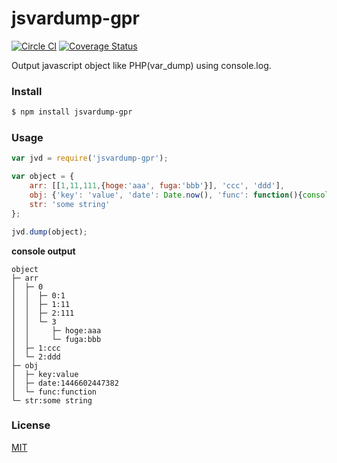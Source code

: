 jsvardump-gpr
====

[![Circle CI](https://circleci.com/gh/KazuhikoKuroda/jsvardump.svg?style=svg)](https://circleci.com/gh/KazuhikoKuroda/jsvardump)
[![Coverage Status](https://coveralls.io/repos/KazuhikoKuroda/jsvardump/badge.svg?branch=master&service=github)](https://coveralls.io/github/KazuhikoKuroda/jsvardump?branch=master)

Output javascript object like PHP(var_dump) using console.log.

### Install

```sh
$ npm install jsvardump-gpr
```

### Usage

```javascript
var jvd = require('jsvardump-gpr');

var object = {
	arr: [[1,11,111,{hoge:'aaa', fuga:'bbb'}], 'ccc', 'ddd'],
	obj: {'key': 'value', 'date': Date.now(), 'func': function(){console.log(1);}},
	str: 'some string'
};

jvd.dump(object);
```

**console output**
```
object
├─ arr
│  ├─ 0
│  │  ├─ 0:1
│  │  ├─ 1:11
│  │  ├─ 2:111
│  │  └─ 3
│  │     ├─ hoge:aaa
│  │     └─ fuga:bbb
│  ├─ 1:ccc
│  └─ 2:ddd
├─ obj
│  ├─ key:value
│  ├─ date:1446602447382
│  └─ func:function
└─ str:some string
```

### License

[MIT](https://github.com/KazuhikoKuroda/jsvardump/blob/master/LICENSE)
